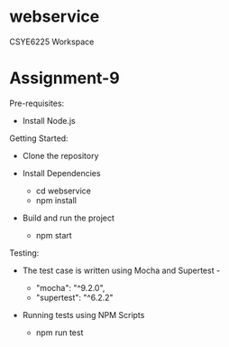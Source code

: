 # webservice
CSYE6225 Workspace

# Assignment-9

Pre-requisites:
- Install Node.js 

Getting Started:
- Clone the repository

- Install Dependencies
    - cd webservice
    - npm install


- Build and run the project
    - npm start

Testing:
- The test case is written using Mocha and Supertest -

    - "mocha": "^9.2.0",
    - "supertest": "^6.2.2"

- Running tests using NPM Scripts
    - npm run test
  
